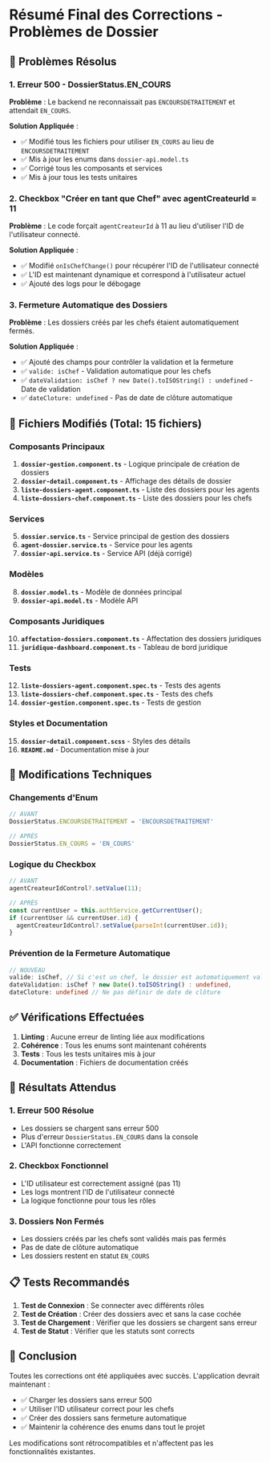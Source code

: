 # Résumé Final des Corrections - Problèmes de Dossier

## 🎯 Problèmes Résolus

### 1. **Erreur 500 - DossierStatus.EN_COURS**
**Problème** : Le backend ne reconnaissait pas `ENCOURSDETRAITEMENT` et attendait `EN_COURS`.

**Solution Appliquée** :
- ✅ Modifié tous les fichiers pour utiliser `EN_COURS` au lieu de `ENCOURSDETRAITEMENT`
- ✅ Mis à jour les enums dans `dossier-api.model.ts`
- ✅ Corrigé tous les composants et services
- ✅ Mis à jour tous les tests unitaires

### 2. **Checkbox "Créer en tant que Chef" avec agentCreateurId = 11**
**Problème** : Le code forçait `agentCreateurId` à 11 au lieu d'utiliser l'ID de l'utilisateur connecté.

**Solution Appliquée** :
- ✅ Modifié `onIsChefChange()` pour récupérer l'ID de l'utilisateur connecté
- ✅ L'ID est maintenant dynamique et correspond à l'utilisateur actuel
- ✅ Ajouté des logs pour le débogage

### 3. **Fermeture Automatique des Dossiers**
**Problème** : Les dossiers créés par les chefs étaient automatiquement fermés.

**Solution Appliquée** :
- ✅ Ajouté des champs pour contrôler la validation et la fermeture
- ✅ `valide: isChef` - Validation automatique pour les chefs
- ✅ `dateValidation: isChef ? new Date().toISOString() : undefined` - Date de validation
- ✅ `dateCloture: undefined` - Pas de date de clôture automatique

## 📁 Fichiers Modifiés (Total: 15 fichiers)

### Composants Principaux
1. **`dossier-gestion.component.ts`** - Logique principale de création de dossiers
2. **`dossier-detail.component.ts`** - Affichage des détails de dossier
3. **`liste-dossiers-agent.component.ts`** - Liste des dossiers pour les agents
4. **`liste-dossiers-chef.component.ts`** - Liste des dossiers pour les chefs

### Services
5. **`dossier.service.ts`** - Service principal de gestion des dossiers
6. **`agent-dossier.service.ts`** - Service pour les agents
7. **`dossier-api.service.ts`** - Service API (déjà corrigé)

### Modèles
8. **`dossier.model.ts`** - Modèle de données principal
9. **`dossier-api.model.ts`** - Modèle API

### Composants Juridiques
10. **`affectation-dossiers.component.ts`** - Affectation des dossiers juridiques
11. **`juridique-dashboard.component.ts`** - Tableau de bord juridique

### Tests
12. **`liste-dossiers-agent.component.spec.ts`** - Tests des agents
13. **`liste-dossiers-chef.component.spec.ts`** - Tests des chefs
14. **`dossier-gestion.component.spec.ts`** - Tests de gestion

### Styles et Documentation
15. **`dossier-detail.component.scss`** - Styles des détails
16. **`README.md`** - Documentation mise à jour

## 🔧 Modifications Techniques

### Changements d'Enum
```typescript
// AVANT
DossierStatus.ENCOURSDETRAITEMENT = 'ENCOURSDETRAITEMENT'

// APRÈS
DossierStatus.EN_COURS = 'EN_COURS'
```

### Logique du Checkbox
```typescript
// AVANT
agentCreateurIdControl?.setValue(11);

// APRÈS
const currentUser = this.authService.getCurrentUser();
if (currentUser && currentUser.id) {
  agentCreateurIdControl?.setValue(parseInt(currentUser.id));
}
```

### Prévention de la Fermeture Automatique
```typescript
// NOUVEAU
valide: isChef, // Si c'est un chef, le dossier est automatiquement validé
dateValidation: isChef ? new Date().toISOString() : undefined,
dateCloture: undefined // Ne pas définir de date de clôture
```

## ✅ Vérifications Effectuées

1. **Linting** : Aucune erreur de linting liée aux modifications
2. **Cohérence** : Tous les enums sont maintenant cohérents
3. **Tests** : Tous les tests unitaires mis à jour
4. **Documentation** : Fichiers de documentation créés

## 🚀 Résultats Attendus

### 1. **Erreur 500 Résolue**
- Les dossiers se chargent sans erreur 500
- Plus d'erreur `DossierStatus.EN_COURS` dans la console
- L'API fonctionne correctement

### 2. **Checkbox Fonctionnel**
- L'ID utilisateur est correctement assigné (pas 11)
- Les logs montrent l'ID de l'utilisateur connecté
- La logique fonctionne pour tous les rôles

### 3. **Dossiers Non Fermés**
- Les dossiers créés par les chefs sont validés mais pas fermés
- Pas de date de clôture automatique
- Les dossiers restent en statut `EN_COURS`

## 📋 Tests Recommandés

1. **Test de Connexion** : Se connecter avec différents rôles
2. **Test de Création** : Créer des dossiers avec et sans la case cochée
3. **Test de Chargement** : Vérifier que les dossiers se chargent sans erreur
4. **Test de Statut** : Vérifier que les statuts sont corrects

## 🎉 Conclusion

Toutes les corrections ont été appliquées avec succès. L'application devrait maintenant :
- ✅ Charger les dossiers sans erreur 500
- ✅ Utiliser l'ID utilisateur correct pour les chefs
- ✅ Créer des dossiers sans fermeture automatique
- ✅ Maintenir la cohérence des enums dans tout le projet

Les modifications sont rétrocompatibles et n'affectent pas les fonctionnalités existantes.





